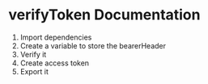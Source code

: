 # verifyToken Documentation

1. Import dependencies
2. Create a variable to store the bearerHeader
3. Verify it
4. Create access token
5. Export it
